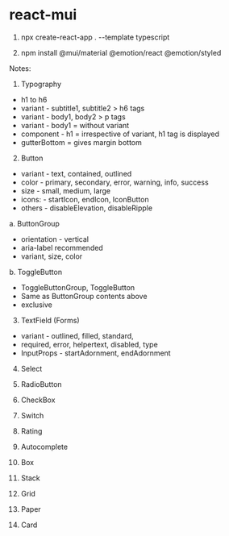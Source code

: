 # react-mui

1. npx create-react-app . --template typescript

2. npm install @mui/material @emotion/react @emotion/styled

Notes:

1. Typography

- h1 to h6
- variant - subtitle1, subtitle2 > h6 tags
- variant - body1, body2 > p tags
- variant - body1 = without variant
- component - h1 = irrespective of variant, h1 tag is displayed
- gutterBottom = gives margin bottom

2. Button

- variant - text, contained, outlined
- color - primary, secondary, error, warning, info, success
- size - small, medium, large
- icons: - startIcon, endIcon, IconButton
- others - disableElevation, disableRipple

a. ButtonGroup

- orientation - vertical
- aria-label recommended
- variant, size, color

b. ToggleButton
- ToggleButtonGroup, ToggleButton
- Same as ButtonGroup contents above
- exclusive

3. TextField (Forms)
- variant - outlined, filled, standard, 
- required, error, helpertext, disabled, type
- InputProps - startAdornment, endAdornment

4. Select

5. RadioButton

6. CheckBox

7. Switch

8. Rating

9. Autocomplete

10. Box

11. Stack

12. Grid

13. Paper

14. Card